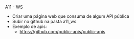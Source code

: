 A11 - WS

- Criar uma página web que consuma de algum API pública
- Subir no github na pasta a11_ws
- Exemplo de apis:
    - https://github.com/public-apis/public-apis